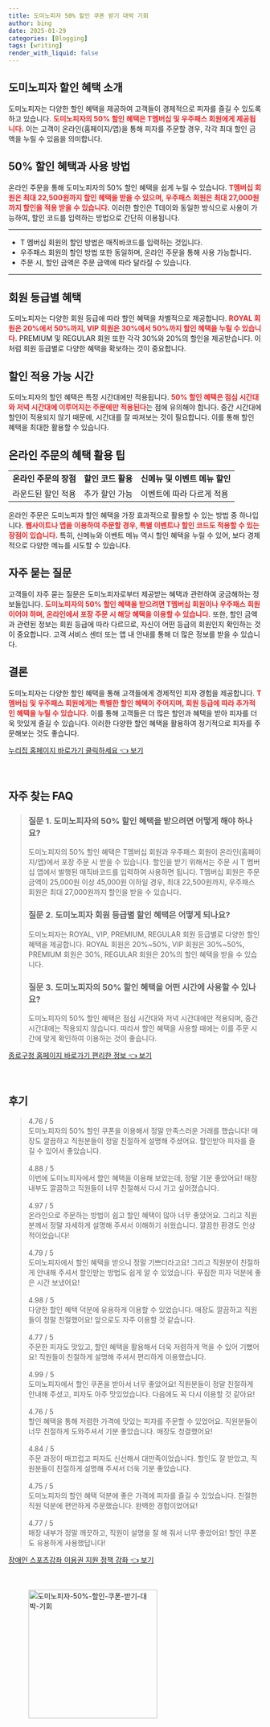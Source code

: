 ```yaml
---
title: 도미노피자 50% 할인 쿠폰 받기 대박 기회
author: bing
date: 2025-01-29
categories: [Blogging]
tags: [writing]
render_with_liquid: false
---
```



<h2 id='도미노피자 할인 혜택 소개'>도미노피자 할인 혜택 소개</h2>

<p>도미노피자는 다양한 할인 혜택을 제공하여 고객들이 경제적으로 피자를 즐길 수 있도록 하고 있습니다. <b><span style="color: #ee2323;">도미노피자의 50% 할인 혜택은 T멤버십 및 우주패스 회원에게 제공됩니다.</span></b> 이는 고객이 온라인(홈페이지/앱)을 통해 피자를 주문할 경우, 각각 최대 할인 금액을 누릴 수 있음을 의미합니다. </p>

<h2 id='50% 할인 혜택과 사용 방법'>50% 할인 혜택과 사용 방법</h2>

<p>온라인 주문을 통해 도미노피자의 50% 할인 혜택을 쉽게 누릴 수 있습니다. <b><span style="color: #ee2323;">T멤버십 회원은 최대 22,500원까지 할인 혜택을 받을 수 있으며, 우주패스 회원은 최대 27,000원까지 할인을 적용 받을 수 있습니다.</span></b> 이러한 할인은 T데이와 동일한 방식으로 사용이 가능하여, 할인 코드를 입력하는 방법으로 간단히 이용됩니다.</p>

<hr />

<ul>
    <li>T 멤버십 회원의 할인 방법은 매직바코드를 입력하는 것입니다.</li>
    <li>우주패스 회원의 할인 방법 또한 동일하며, 온라인 주문을 통해 사용 가능합니다.</li>
    <li>주문 시, 할인 금액은 주문 금액에 따라 달라질 수 있습니다.</li>
</ul>

<hr />

<h2 id='회원 등급별 혜택'>회원 등급별 혜택</h2>

<p>도미노피자는 다양한 회원 등급에 따라 할인 혜택을 차별적으로 제공합니다. <b><span style="color: #ee2323;">ROYAL 회원은 20%에서 50%까지, VIP 회원은 30%에서 50%까지 할인 혜택을 누릴 수 있습니다.</span></b> PREMIUM 및 REGULAR 회원 또한 각각 30%와 20%의 할인을 제공받습니다. 이처럼 회원 등급별로 다양한 혜택을 확보하는 것이 중요합니다.</p>

<h2 id='할인 적용 가능 시간'>할인 적용 가능 시간</h2>

<p>도미노피자의 할인 혜택은 특정 시간대에만 적용됩니다. <b><span style="color: #ee2323;">50% 할인 혜택은 점심 시간대와 저녁 시간대에 이루어지는 주문에만 적용된다</span></b>는 점에 유의해야 합니다. 중간 시간대에 할인이 적용되지 않기 때문에, 시간대를 잘 따져보는 것이 필요합니다. 이를 통해 할인 혜택을 최대한 활용할 수 있습니다.</p>

<h2 id='온라인 주문의 혜택 활용 팁'>온라인 주문의 혜택 활용 팁</h2>

<table>
    <tr>
        <td style="text-align: center; height: 17px;"><b>온라인 주문의 장점</b></td>
        <td style="text-align: center; height: 17px;"><b>할인 코드 활용</b></td>
        <td style="text-align: center; height: 17px;"><b>신메뉴 및 이벤트 메뉴 할인</b></td>
    </tr>
    <tr>
        <td>라운드된 할인 적용</td>
        <td>추가 할인 가능</td>
        <td>이벤트에 따라 다르게 적용</td>
    </tr>
</table>

<p>온라인 주문은 도미노피자 할인 혜택을 가장 효과적으로 활용할 수 있는 방법 중 하나입니다. <b><span style="color: #ee2323;">웹사이트나 앱을 이용하여 주문할 경우, 특별 이벤트나 할인 코드도 적용할 수 있는 장점이 있습니다.</span></b> 특히, 신메뉴와 이벤트 메뉴 역시 할인 혜택을 누릴 수 있어, 보다 경제적으로 다양한 메뉴를 시도할 수 있습니다.</p>

<h2 id='자주 묻는 질문'>자주 묻는 질문</h2>

<p>고객들이 자주 묻는 질문은 도미노피자로부터 제공받는 혜택과 관련하여 궁금해하는 정보들입니다. <b><span style="color: #ee2323;">도미노피자의 50% 할인 혜택을 받으려면 T멤버십 회원이나 우주패스 회원이어야 하며, 온라인에서 포장 주문 시 해당 혜택을 이용할 수 있습니다.</span></b> 또한, 할인 금액과 관련된 정보는 회원 등급에 따라 다르므로, 자신이 어떤 등급의 회원인지 확인하는 것이 중요합니다. 고객 서비스 센터 또는 앱 내 안내를 통해 더 많은 정보를 받을 수 있습니다.</p>

<h2 id='결론'>결론</h2>

<p>도미노피자는 다양한 할인 혜택을 통해 고객들에게 경제적인 피자 경험을 제공합니다. <b><span style="color: #ee2323;">T멤버십 및 우주패스 회원에게는 특별한 할인 혜택이 주어지며, 회원 등급에 따라 추가적인 혜택을 누릴 수 있습니다.</span></b> 이를 통해 고객들은 더 많은 할인과 혜택을 받아 피자를 더욱 맛있게 즐길 수 있습니다. 이러한 다양한 할인 혜택을 활용하여 정기적으로 피자를 주문해보는 것도 좋습니다.</p>


<p><a class="click-button" title="누리집 홈페이지 바로가기 클릭하세요" href="https://afficreate.github.io/posts/%EB%88%84%EB%A6%AC%EC%A7%91-%ED%99%88%ED%8E%98%EC%9D%B4%EC%A7%80-%EB%B0%94%EB%A1%9C%EA%B0%80%EA%B8%B0-%ED%81%B4%EB%A6%AD%ED%95%98%EC%84%B8%EC%9A%94/" rel="dofollow">누리집 홈페이지 바로가기 클릭하세요 👈 보기</a></p><br>
<h2 id='자주_찾는_FAQ'>자주 찾는 FAQ</h2>
<div itemscope="" itemtype="https://schema.org/FAQPage"> 
<blockquote> 
<div itemscope="" itemprop="mainEntity" itemtype="https://schema.org/Question"> 
<h3 itemprop="name">질문 1. 도미노피자의 50% 할인 혜택을 받으려면 어떻게 해야 하나요?</h3> 
<div itemscope="" itemprop="acceptedAnswer" itemtype="https://schema.org/Answer"> 
<span itemprop="text"> 
<p>도미노피자의 50% 할인 혜택은 T멤버십 회원과 우주패스 회원이 온라인(홈페이지/앱)에서 포장 주문 시 받을 수 있습니다. 할인을 받기 위해서는 주문 시 T 멤버십 앱에서 발행된 매직바코드를 입력하여 사용하면 됩니다. T멤버십 회원은 주문 금액이 25,000원 이상 45,000원 이하일 경우, 최대 22,500원까지, 우주패스 회원은 최대 27,000원까지 할인을 받을 수 있습니다.</p> 
</span> 
</div> 
</div> 

<div itemscope="" itemprop="mainEntity" itemtype="https://schema.org/Question"> 
<h3 itemprop="name">질문 2. 도미노피자 회원 등급별 할인 혜택은 어떻게 되나요?</h3> 
<div itemscope="" itemprop="acceptedAnswer" itemtype="https://schema.org/Answer"> 
<span itemprop="text"> 
<p>도미노피자는 ROYAL, VIP, PREMIUM, REGULAR 회원 등급별로 다양한 할인 혜택을 제공합니다. ROYAL 회원은 20%~50%, VIP 회원은 30%~50%, PREMIUM 회원은 30%, REGULAR 회원은 20%의 할인 혜택을 받을 수 있습니다.</p> 
</span> 
</div> 
</div> 

<div itemscope="" itemprop="mainEntity" itemtype="https://schema.org/Question"> 
<h3 itemprop="name">질문 3. 도미노피자의 50% 할인 혜택을 어떤 시간에 사용할 수 있나요?</h3> 
<div itemscope="" itemprop="acceptedAnswer" itemtype="https://schema.org/Answer"> 
<span itemprop="text"> 
<p>도미노피자의 50% 할인 혜택은 점심 시간대와 저녁 시간대에만 적용되며, 중간 시간대에는 적용되지 않습니다. 따라서 할인 혜택을 사용할 때에는 이를 주문 시간에 맞게 확인하여 이용하는 것이 좋습니다.</p> 
</span> 
</div> 
</div> 
</blockquote> 
</div>
<p><a class="click-button" title="종로구청 홈페이지 바로가기 편리한 정보" href="https://afficreate.github.io/posts/%EC%A2%85%EB%A1%9C%EA%B5%AC%EC%B2%AD-%ED%99%88%ED%8E%98%EC%9D%B4%EC%A7%80-%EB%B0%94%EB%A1%9C%EA%B0%80%EA%B8%B0-%ED%8E%B8%EB%A6%AC%ED%95%9C-%EC%A0%95%EB%B3%B4/" rel="dofollow">종로구청 홈페이지 바로가기 편리한 정보 👈 보기</a></p><br>
<h2 id='후기'>후기</h2>
<div itemscope itemtype="https://schema.org/Product">
  <blockquote>
  <div itemprop="review" itemscope itemtype="https://schema.org/Review">
      <div itemprop="reviewRating" itemscope itemtype="https://schema.org/Rating"> <span itemprop="ratingValue">4.76</span> / <span itemprop="bestRating">5</span> </div>
      <span itemprop="reviewBody">도미노피자의 50% 할인 쿠폰을 이용해서 정말 만족스러운 거래를 했습니다! 매장도 깔끔하고 직원분들이 정말 친절하게 설명해 주셨어요. 할인받아 피자를 즐길 수 있어서 좋았습니다.</span>
  </div>
  <br>
  <div itemprop="review" itemscope itemtype="https://schema.org/Review">
      <div itemprop="reviewRating" itemscope itemtype="https://schema.org/Rating"> <span itemprop="ratingValue">4.88</span> / <span itemprop="bestRating">5</span> </div>
      <span itemprop="reviewBody">이번에 도미노피자에서 할인 혜택을 이용해 보았는데, 정말 기분 좋았어요! 매장 내부도 깔끔하고 직원들이 너무 친절해서 다시 가고 싶어졌습니다.</span>
  </div>
  <br>
  <div itemprop="review" itemscope itemtype="https://schema.org/Review">
      <div itemprop="reviewRating" itemscope itemtype="https://schema.org/Rating"> <span itemprop="ratingValue">4.97</span> / <span itemprop="bestRating">5</span> </div>
      <span itemprop="reviewBody">온라인으로 주문하는 방법이 쉽고 할인 혜택이 많아 너무 좋았어요. 그리고 직원분께서 정말 자세하게 설명해 주셔서 이해하기 쉬웠습니다. 깔끔한 환경도 인상적이었습니다!</span>
  </div>
  <br>
  <div itemprop="review" itemscope itemtype="https://schema.org/Review">
      <div itemprop="reviewRating" itemscope itemtype="https://schema.org/Rating"> <span itemprop="ratingValue">4.79</span> / <span itemprop="bestRating">5</span> </div>
      <span itemprop="reviewBody">도미노피자에서 할인 혜택을 받으니 정말 기쁘더라고요! 그리고 직원분이 친절하게 안내해 주셔서 할인받는 방법도 쉽게 알 수 있었습니다. 푸짐한 피자 덕분에 좋은 시간 보냈어요!</span>
  </div>
  <br>
  <div itemprop="review" itemscope itemtype="https://schema.org/Review">
      <div itemprop="reviewRating" itemscope itemtype="https://schema.org/Rating"> <span itemprop="ratingValue">4.98</span> / <span itemprop="bestRating">5</span> </div>
      <span itemprop="reviewBody">다양한 할인 혜택 덕분에 유용하게 이용할 수 있었습니다. 매장도 깔끔하고 직원들이 정말 친절했어요! 앞으로도 자주 이용할 것 같습니다.</span>
  </div>
  <br>
  <div itemprop="review" itemscope itemtype="https://schema.org/Review">
      <div itemprop="reviewRating" itemscope itemtype="https://schema.org/Rating"> <span itemprop="ratingValue">4.77</span> / <span itemprop="bestRating">5</span> </div>
      <span itemprop="reviewBody">주문한 피자도 맛있고, 할인 혜택을 활용해서 더욱 저렴하게 먹을 수 있어 기뻤어요! 직원들이 친절하게 설명해 주셔서 편리하게 이용했습니다.</span>
  </div>
  <br>
  <div itemprop="review" itemscope itemtype="https://schema.org/Review">
      <div itemprop="reviewRating" itemscope itemtype="https://schema.org/Rating"> <span itemprop="ratingValue">4.99</span> / <span itemprop="bestRating">5</span> </div>
      <span itemprop="reviewBody">도미노피자에서 할인 쿠폰을 받아서 너무 좋았어요! 직원분들이 정말 친절하게 안내해 주셨고, 피자도 아주 맛있었습니다. 다음에도 꼭 다시 이용할 것 같아요!</span>
  </div>
  <br>
  <div itemprop="review" itemscope itemtype="https://schema.org/Review">
      <div itemprop="reviewRating" itemscope itemtype="https://schema.org/Rating"> <span itemprop="ratingValue">4.76</span> / <span itemprop="bestRating">5</span> </div>
      <span itemprop="reviewBody">할인 혜택을 통해 저렴한 가격에 맛있는 피자를 주문할 수 있었어요. 직원분들이 너무 친절하게 도와주셔서 기분 좋았습니다. 매장도 청결했어요!</span>
  </div>
  <br>
  <div itemprop="review" itemscope itemtype="https://schema.org/Review">
      <div itemprop="reviewRating" itemscope itemtype="https://schema.org/Rating"> <span itemprop="ratingValue">4.84</span> / <span itemprop="bestRating">5</span> </div>
      <span itemprop="reviewBody">주문 과정이 매끄럽고 피자도 신선해서 대만족이었습니다. 할인도 잘 받았고, 직원분들이 친절하게 설명해 주셔서 더욱 기분 좋았습니다.</span>
  </div>
  <br>
  <div itemprop="review" itemscope itemtype="https://schema.org/Review">
      <div itemprop="reviewRating" itemscope itemtype="https://schema.org/Rating"> <span itemprop="ratingValue">4.75</span> / <span itemprop="bestRating">5</span> </div>
      <span itemprop="reviewBody">도미노피자의 할인 혜택 덕분에 좋은 가격에 피자를 즐길 수 있었습니다. 친절한 직원 덕분에 편안하게 주문했습니다. 완벽한 경험이었어요!</span>
  </div>
  <br>
  <div itemprop="review" itemscope itemtype="https://schema.org/Review">
      <div itemprop="reviewRating" itemscope itemtype="https://schema.org/Rating"> <span itemprop="ratingValue">4.77</span> / <span itemprop="bestRating">5</span> </div>
      <span itemprop="reviewBody">매장 내부가 정말 깨끗하고, 직원이 설명을 잘 해 줘서 너무 좋았어요! 할인 쿠폰도 유용하게 사용했답니다!</span>
  </div>
  </blockquote>
</div>
<p><a class="click-button" title="장애인 스포츠강좌 이용권 지원 정책 강화" href="https://afficreate.github.io/posts/%EC%9E%A5%EC%95%A0%EC%9D%B8-%EC%8A%A4%ED%8F%AC%EC%B8%A0%EA%B0%95%EC%A2%8C-%EC%9D%B4%EC%9A%A9%EA%B6%8C-%EC%A7%80%EC%9B%90-%EC%A0%95%EC%B1%85-%EA%B0%95%ED%99%94/" rel="dofollow">장애인 스포츠강좌 이용권 지원 정책 강화 👈 보기</a></p><br>
<figure class="image"><img src="https://afficreate.github.io/assets/img/thumbnail/도미노피자-50%-할인-쿠폰-받기-대박-기회.webp" alt="도미노피자-50%-할인-쿠폰-받기-대박-기회" width="256" height="256"></figure>